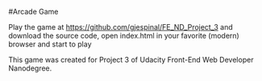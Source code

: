 #Arcade Game

Play the game at  https://github.com/gjespinal/FE_ND_Project_3 and download the source code, open index.html in your favorite (modern) browser and start to play

This game was created for Project 3 of Udacity Front-End Web Developer Nanodegree.